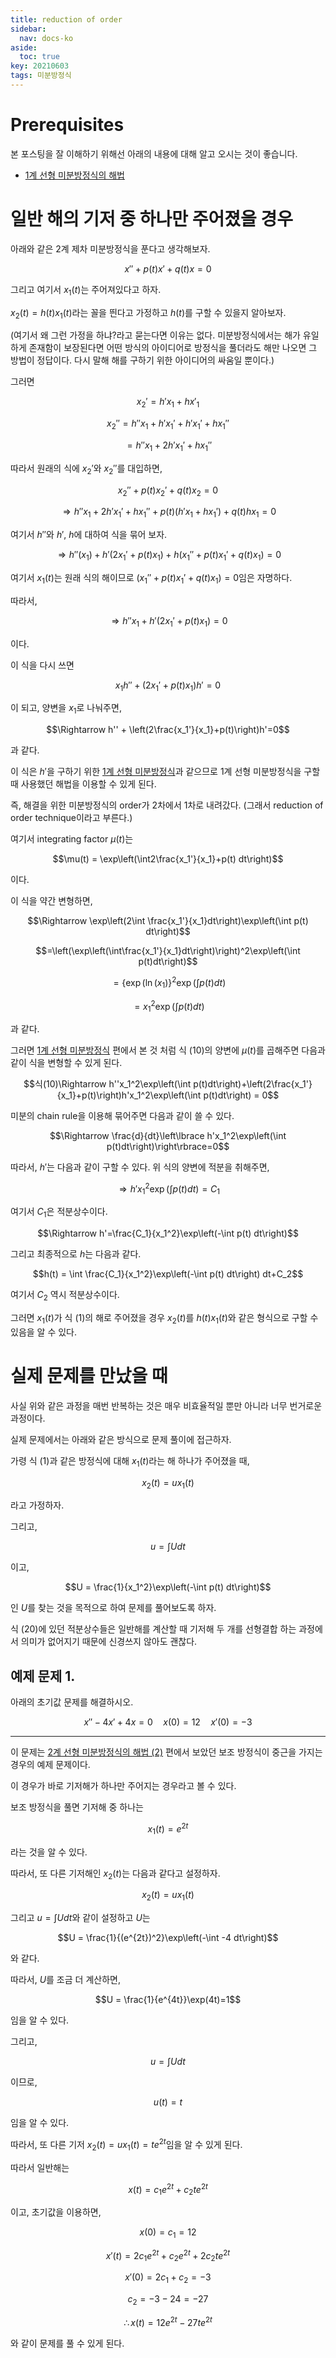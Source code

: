 ```yaml
---
title: reduction of order
sidebar:
  nav: docs-ko
aside:
  toc: true
key: 20210603
tags: 미분방정식
---
```


# Prerequisites

본 포스팅을 잘 이해하기 위해선 아래의 내용에 대해 알고 오시는 것이 좋습니다.

* [1계 선형 미분방정식의 해법](https://angeloyeo.github.io/2021/05/08/first_order_linear_equations.html)

# 일반 해의 기저 중 하나만 주어졌을 경우

아래와 같은 2계 제차 미분방정식을 푼다고 생각해보자.

$$x''+p(t)x'+q(t)x = 0$$

그리고 여기서 $x_1(t)$는 주어져있다고 하자.

$x_2(t) = h(t)x_1(t)$라는 꼴을 띈다고 가정하고 $h(t)$를 구할 수 있을지 알아보자.

(여기서 왜 그런 가정을 하냐?라고 묻는다면 이유는 없다. 미분방정식에서는 해가 유일하게 존재함이 보장된다면 어떤 방식의 아이디어로 방정식을 풀더라도 해만 나오면 그 방법이 정답이다. 다시 말해 해를 구하기 위한 아이디어의 싸움일 뿐이다.)

그러면

$$x_2' = h'x_1 + hx'_1$$

$$x_2'' = h''x_1+h'x_1'+h'x_1' +hx_1''$$

$$=h''x_1+2h'x_1'+hx_1''$$

따라서 원래의 식에 $x_2'$와 $x_2''$를 대입하면,

$$x_2''+p(t)x_2'+q(t)x_2=0$$

$$\Rightarrow h''x_1+2h'x_1'+hx_1''+p(t)(h'x_1+hx_1')+q(t)hx_1=0$$

여기서 $h''$와 $h'$, $h$에 대하여 식을 묶어 보자.

$$\Rightarrow h''(x_1) + h'(2x_1'+p(t)x_1)+h(x_1''+p(t)x_1'+q(t)x_1)=0$$

여기서 $x_1(t)$는 원래 식의 해이므로 $(x_1''+p(t)x_1'+q(t)x_1)=0$임은 자명하다.

따라서,

$$\Rightarrow h''x_1 + h'(2x_1'+p(t)x_1) = 0$$

이다.

이 식을 다시 쓰면

$$x_1h''+(2x_1'+p(t)x_1)h'=0$$

이 되고, 양변을 $x_1$로 나눠주면,

$$\Rightarrow h'' + \left(2\frac{x_1'}{x_1}+p(t)\right)h'=0$$

과 같다.

이 식은 $h'$을 구하기 위한 [1계 선형 미분방정식](https://angeloyeo.github.io/2021/05/08/first_order_linear_equations.html)과 같으므로 1계 선형 미분방정식을 구할 때 사용했던 해법을 이용할 수 있게 된다.

즉, 해결을 위한 미분방정식의 order가 2차에서 1차로 내려갔다. (그래서 reduction of order technique이라고 부른다.)

여기서 integrating factor $\mu(t)$는

$$\mu(t) = \exp\left(\int2\frac{x_1'}{x_1}+p(t) dt\right)$$

이다.

이 식을 약간 변형하면,

$$\Rightarrow \exp\left(2\int \frac{x_1'}{x_1}dt\right)\exp\left(\int p(t) dt\right)$$

$$=\left(\exp\left(\int\frac{x_1'}{x_1}dt\right)\right)^2\exp\left(\int p(t)dt\right)$$

$$=\left\lbrace\exp(\ln (x_1)\right\rbrace^2\exp\left(\int p(t)dt\right)$$

$$=x_1^2\exp\left(\int p(t)dt\right)$$

과 같다.

그러면 [1계 선형 미분방정식](https://angeloyeo.github.io/2021/05/08/first_order_linear_equations.html) 편에서 본 것 처럼 식 (10)의 양변에 $\mu(t)$를 곱해주면 다음과 같이 식을 변형할 수 있게 된다.

$$식(10)\Rightarrow h''x_1^2\exp\left(\int p(t)dt\right)+\left(2\frac{x_1'}{x_1}+p(t)\right)h'x_1^2\exp\left(\int p(t)dt\right) = 0$$

미분의 chain rule을 이용해 묶어주면 다음과 같이 쓸 수 있다.

$$\Rightarrow \frac{d}{dt}\left\lbrace h'x_1^2\exp\left(\int p(t)dt\right)\right\rbrace=0$$

따라서, $h'$는 다음과 같이 구할 수 있다. 위 식의 양변에 적분을 취해주면,

$$\Rightarrow h'x_1^2\exp\left(\int p(t)dt\right)=C_1$$

여기서 $C_1$은 적분상수이다.

$$\Rightarrow h'=\frac{C_1}{x_1^2}\exp\left(-\int p(t) dt\right)$$

그리고 최종적으로 $h$는 다음과 같다.

$$h(t) = \int \frac{C_1}{x_1^2}\exp\left(-\int p(t) dt\right) dt+C_2$$

여기서 $C_2$ 역시 적분상수이다.

그러면 $x_1(t)$가 식 (1)의 해로 주어졌을 경우 $x_2(t)$를 $h(t)x_1(t)$와 같은 형식으로 구할 수 있음을 알 수 있다.

# 실제 문제를 만났을 때

사실 위와 같은 과정을 매번 반복하는 것은 매우 비효율적일 뿐만 아니라 너무 번거로운 과정이다.

실제 문제에서는 아래와 같은 방식으로 문제 풀이에 접근하자.

가령 식 (1)과 같은 방정식에 대해 $x_1(t)$라는 해 하나가 주어졌을 때,

$$x_2(t) = ux_1(t)$$

라고 가정하자.

그리고,

$$u = \int U dt$$

이고,

$$U = \frac{1}{x_1^2}\exp\left(-\int p(t) dt\right)$$

인 $U$를 찾는 것을 목적으로 하여 문제를 풀어보도록 하자.

식 (20)에 있던 적분상수들은 일반해를 계산할 때 기저해 두 개를 선형결합 하는 과정에서 의미가 없어지기 때문에 신경쓰지 않아도 괜찮다.

## 예제 문제 1.

아래의 초기값 문제를 해결하시오.

$$x''-4x'+4x = 0 \quad x(0) = 12 \quad x'(0) = -3$$

---

이 문제는 [2계 선형 미분방정식의 해법 (2)](https://angeloyeo.github.io/2021/06/02/second_order_ODE_2.html) 편에서 보았던 보조 방정식이 중근을 가지는 경우의 예제 문제이다.

이 경우가 바로 기저해가 하나만 주어지는 경우라고 볼 수 있다.

보조 방정식을 풀면 기저해 중 하나는

$$x_1(t)=e^{2t}$$

라는 것을 알 수 있다.

따라서, 또 다른 기저해인 $x_2(t)$는 다음과 같다고 설정하자.

$$x_2(t) = ux_1(t)$$

그리고 $u=\int U dt$와 같이 설정하고 $U$는

$$U = \frac{1}{(e^{2t})^2}\exp\left(-\int -4 dt\right)$$

와 같다.

따라서, $U$를 조금 더 계산하면,

$$U = \frac{1}{e^{4t}}\exp(4t)=1$$

임을 알 수 있다.

그리고,

$$u=\int U dt$$

이므로,

$$u(t) = t$$

임을 알 수 있다.

따라서, 또 다른 기저 $x_2(t)= ux_1(t) = te^{2t}$임을 알 수 있게 된다.

따라서 일반해는

$$x(t) = c_1e^{2t}+c_2te^{2t}$$

이고, 초기값을 이용하면,

$$x(0) = c_1 = 12$$

$$x'(t) = 2c_1e^{2t}+c_2e^{2t}+2c_2te^{2t}$$

$$x'(0) = 2c_1+c_2= -3$$

$$c_2 = -3-24 =-27$$

$$\therefore x(t) = 12e^{2t}-27te^{2t}$$

와 같이 문제를 풀 수 있게 된다.




